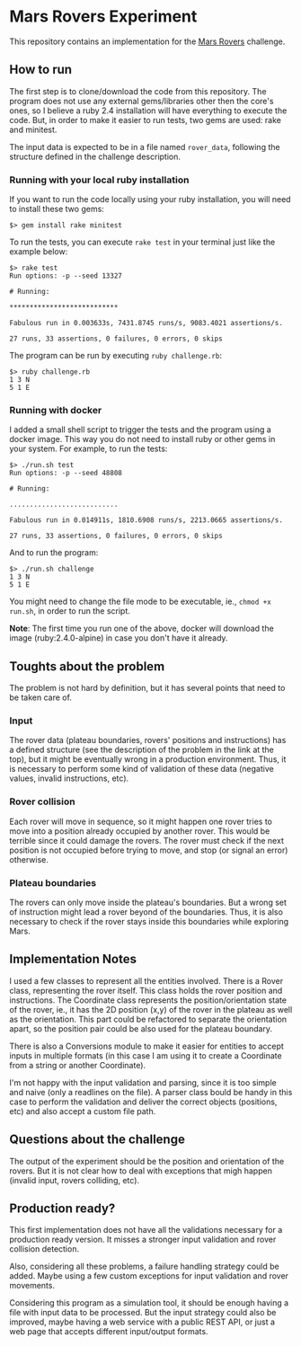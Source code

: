# Mars Rovers Experiment

This repository contains an implementation for the [Mars Rovers](https://github.com/BearchInc/code-challenge/blob/master/challenge2.md) challenge.

## How to run

The first step is to clone/download the code from this repository. The program does not use any external gems/libraries other then the core's ones, so I believe a ruby 2.4 installation will have everything to execute the code. But, in order to make it easier to run tests, two gems are used: rake and minitest.

The input data is expected to be in a file named `rover_data`, following the structure defined in the challenge description.

### Running with your local ruby installation

If you want to run the code locally using your ruby installation, you will need to install these two gems:

```shell
$> gem install rake minitest
```

To run the tests, you can execute `rake test` in your terminal just like the example below:

```shell
$> rake test
Run options: -p --seed 13327

# Running:

***************************

Fabulous run in 0.003633s, 7431.8745 runs/s, 9083.4021 assertions/s.

27 runs, 33 assertions, 0 failures, 0 errors, 0 skips
```

The program can be run by executing `ruby challenge.rb`:

```shell
$> ruby challenge.rb
1 3 N
5 1 E
```

### Running with docker

I added a small shell script to trigger the tests and the program using a docker image. This way you do not need to install ruby or other gems in your system. For example, to run the tests:

```shell
$> ./run.sh test
Run options: -p --seed 48808

# Running:

...........................

Fabulous run in 0.014911s, 1810.6908 runs/s, 2213.0665 assertions/s.

27 runs, 33 assertions, 0 failures, 0 errors, 0 skips
```

And to run the program:

```shell
$> ./run.sh challenge
1 3 N
5 1 E
```

You might need to change the file mode to be executable, ie., `chmod +x run.sh`, in order to run the script.

**Note**: The first time you run one of the above, docker will download the image (ruby:2.4.0-alpine) in case you don't have it already.

## Toughts about the problem

The problem is not hard by definition, but it has several points that need to be taken care of.

### Input

The rover data (plateau boundaries, rovers' positions and instructions) has a defined structure (see the description of the problem in the link at the top), but it might be eventually wrong in a production environment. Thus, it is necessary to perform some kind of validation of these data (negative values, invalid instructions, etc).

### Rover collision

Each rover will move in sequence, so it might happen one rover tries to move into a position already occupied by another rover. This would be terrible since it could damage the rovers. The rover must check if the next position is not occupied before trying to move, and stop (or signal an error) otherwise.

### Plateau boundaries

The rovers can only move inside the plateau's boundaries. But a wrong set of  instruction might lead a rover beyond of the boundaries. Thus, it is also necessary to check if the rover stays inside this boundaries while exploring Mars. 

## Implementation Notes

I used a few classes to represent all the entities involved. There is a Rover class, representing the rover itself. This class holds the rover position and instructions. The Coordinate class represents the position/orientation state of the rover, ie., it has the 2D position (x,y) of the rover in the plateau as well as the orientation. This part could be refactored to separate the orientation apart, so the position pair could be also used for the plateau boundary.

There is also a Conversions module to make it easier for entities to accept inputs in multiple formats (in this case I am using it to create a Coordinate from a string or another Coordinate).

I'm not happy with the input validation and parsing, since it is too simple and naive (only a readlines on the file). A parser class bould be handy in this case to perform the validation and deliver the correct objects (positions, etc) and also accept a custom file path.

## Questions about the challenge

The output of the experiment should be the position and orientation of the rovers. But it is not clear how to deal with exceptions that migh happen (invalid input, rovers colliding, etc).

## Production ready?

This first implementation does not have all the validations necessary for a production ready version. It misses a stronger input validation and rover collision detection.

Also, considering all these problems, a failure handling strategy could be added. Maybe using a few custom exceptions for input validation and rover movements.

Considering this program as a simulation tool, it should be enough having a file with input data to be processed. But the input strategy could also be improved, maybe having a web service with a public REST API, or just a web page that accepts different input/output formats.

